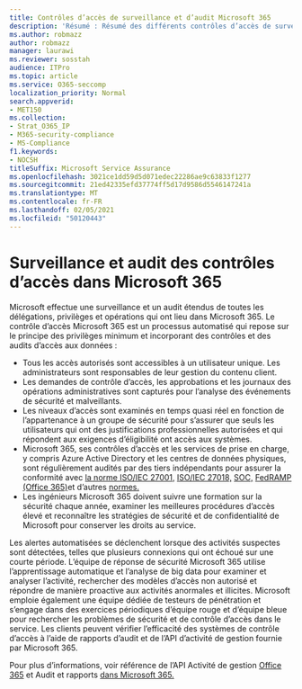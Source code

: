 ```yaml
---
title: Contrôles d’accès de surveillance et d’audit Microsoft 365
description: 'Résumé : Résumé des différents contrôles d’accès de surveillance et d’audit disponibles dans Microsoft 365.'
ms.author: robmazz
author: robmazz
manager: laurawi
ms.reviewer: sosstah
audience: ITPro
ms.topic: article
ms.service: O365-seccomp
localization_priority: Normal
search.appverid:
- MET150
ms.collection:
- Strat_O365_IP
- M365-security-compliance
- MS-Compliance
f1.keywords:
- NOCSH
titleSuffix: Microsoft Service Assurance
ms.openlocfilehash: 3021ce1dd59d5d071edec22286ae9c63833f1277
ms.sourcegitcommit: 21ed42335efd37774ff5d17d9586d5546147241a
ms.translationtype: MT
ms.contentlocale: fr-FR
ms.lasthandoff: 02/05/2021
ms.locfileid: "50120443"
---
```

# <a name="monitoring-and-auditing-access-controls-in-microsoft-365"></a>Surveillance et audit des contrôles d’accès dans Microsoft 365

Microsoft effectue une surveillance et un audit étendus de toutes les délégations, privilèges et opérations qui ont lieu dans Microsoft 365. Le contrôle d’accès Microsoft 365 est un processus automatisé qui repose sur le principe des privilèges minimum et incorporant des contrôles et des audits d’accès aux données :

- Tous les accès autorisés sont accessibles à un utilisateur unique. Les administrateurs sont responsables de leur gestion du contenu client.
- Les demandes de contrôle d’accès, les approbations et les journaux des opérations administratives sont capturés pour l’analyse des événements de sécurité et malveillants.
- Les niveaux d’accès sont examinés en temps quasi réel en fonction de l’appartenance à un groupe de sécurité pour s’assurer que seuls les utilisateurs qui ont des justifications professionnelles autorisées et qui répondent aux exigences d’éligibilité ont accès aux systèmes.
- Microsoft 365, ses contrôles d’accès et les services de prise en charge, y compris Azure Active Directory et les centres de données physiques, sont régulièrement audités par des tiers indépendants pour assurer la conformité avec [la norme ISO/IEC 27001,](https://www.microsoft.com/TrustCenter/Compliance/iso-iec-27001) [ISO/IEC 27018,](https://www.microsoft.com/TrustCenter/Compliance/iso-iec-27018) [SOC,](https://www.microsoft.com/TrustCenter/Compliance/SOC) [FedRAMP (Office 365)](https://www.microsoft.com/TrustCenter/Compliance/FedRAMP)et d’autres [normes.](https://www.microsoft.com/TrustCenter/Compliance?service=Office#Icons)
- Les ingénieurs Microsoft 365 doivent suivre une formation sur la sécurité chaque année, examiner les meilleures procédures d’accès élevé et reconnaître les stratégies de sécurité et de confidentialité de Microsoft pour conserver les droits au service.

Les alertes automatisées se déclenchent lorsque des activités suspectes sont détectées, telles que plusieurs connexions qui ont échoué sur une courte période. L’équipe de réponse de sécurité Microsoft 365 utilise l’apprentissage automatique et l’analyse de big data pour examiner et analyser l’activité, rechercher des modèles d’accès non autorisé et répondre de manière proactive aux activités anormales et illicites. Microsoft emploie également une équipe dédiée de testeurs de pénétration et s’engage dans des exercices périodiques d’équipe rouge et d’équipe bleue pour rechercher les problèmes de sécurité et de contrôle d’accès dans le service. Les clients peuvent vérifier l’efficacité des systèmes de contrôle d’accès à l’aide de rapports d’audit et de l’API d’activité de gestion fournie par Microsoft 365.

Pour plus d’informations, voir référence de l’API Activité de gestion [Office 365](/office/office-365-management-api/office-365-management-activity-api-reference) et Audit et rapports [dans Microsoft 365.](assurance-auditing-and-reporting-overview.md)
